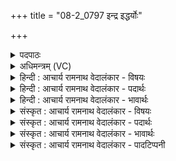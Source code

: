 +++
title = "08-2_0797 इन्द्र इद्धर्योः"

+++
<details><summary>पदपाठः</summary>

इ꣡न्द्रः꣢꣯। इत्। ह꣡र्योः꣢꣯। स꣡चा꣢꣯। सं꣡मि꣢꣯श्लः। सम्। मि꣣श्लः। आ꣢। व꣣चोयु꣡जा꣢। व꣣चः। यु꣡जा꣢꣯। इ꣡न्द्रः꣢꣯। व꣡ज्री꣢। हि꣣रण्य꣡यः꣢। ७९७।
</details>

<details><summary>अधिमन्त्रम् (VC)</summary>

- इन्द्रः
- मधुच्छन्दा वैश्वामित्रः
- गायत्री
- षड्जः
</details>

<details><summary>हिन्दी : आचार्य रामनाथ वेदालंकार - विषयः</summary>

द्वितीय ऋचा पूर्वार्चिक में ५९७ क्रमाङ्क पर परमात्मा के विषय में व्याख्यात हो चुकी है। यहाँ जीवात्मा का विषय कहते हैं।
</details>

<details><summary>हिन्दी : आचार्य रामनाथ वेदालंकार - पदार्थः</summary>

पदार्थान्वयभाषाः -  (इन्द्रः इत्)देह का अधिष्ठाता जीवात्मा ही(वचोयुजा)कहते ही जुड़ जानेवाले(हर्योः)ज्ञानेन्द्रिय और कर्मेन्द्रिय रूप घोड़ों का(सचा)एक साथ(आ सम्मिश्लः)ज्ञान और कर्मों में जोड़नेवाला है।(इन्द्रः)वह जीवात्मा(वज्री)वाणी रूप वज्र का धारण करनेवाला और(हिरण्ययः)प्राणमय,ज्योतिर्मय,तथा कीर्तिमय है ॥२॥
</details>

<details><summary>हिन्दी : आचार्य रामनाथ वेदालंकार - भावार्थः</summary>

भावार्थभाषाः -  जिस जीवात्मा की प्रेरणा से ज्ञानेन्द्रियाँ और कर्मेन्द्रियाँ अपने-अपने व्यापारों में नियुक्त होती हैं,जो जीवात्मा वाणीरूप वज्र से कुतार्किकों के कुतर्कों का खण्डन करता है,जो प्राणों का अधिष्ठाता,तेजस्वी और यशस्वी है,उसे उद्बोधन देकर सब लोग अपने अभीष्टों को सिद्ध करें ॥२॥
</details>

<details><summary>संस्कृत : आचार्य रामनाथ वेदालंकार - विषयः</summary>

द्वितीया ऋक् पूर्वार्चिके ५९७ क्रमाङ्के परमात्मविषये व्याख्याता। अत्र जीवात्मविषय उच्यते।
</details>

<details><summary>संस्कृत : आचार्य रामनाथ वेदालंकार - पदार्थः</summary>

पदार्थान्वयभाषाः -  (इन्द्रः इत्)देहाधिष्ठाता जीवात्मैव(वचोयुजा)वचोयुजोः वचनसमकालमेव युज्यमानयोः(हर्योः)ज्ञानेन्द्रियकर्मेन्द्रियरूपयोः अश्वयोः(सचा)सह,युगपत्(आ सम्मिश्लः)आ सम्मिश्रः,ज्ञानकर्मसु नियोक्ता विद्यते।(इन्द्रः)स जीवात्मा(वज्री)वाग्वज्रधरः।[वाग्घि वज्रः। ऐ० ब्रा० ४।१।] (हिरण्ययः)प्राणमयो ज्योतिर्मयो यशोमयो वा विद्यते।[प्राणो वै हिरण्यम्। श० ७।५।२।८। ज्योतिर्वै हिरण्यम्। तां० ब्रा० ६।६।१०,यशो वै हिरण्यम्। ऐ० ब्रा० ७।१८]॥२॥१
</details>

<details><summary>संस्कृत : आचार्य रामनाथ वेदालंकार - भावार्थः</summary>

भावार्थभाषाः -  यस्य जीवात्मनः प्रेरणया ज्ञानेन्द्रियाणि कर्मेन्द्रियाणि च स्वस्वव्यापारेषु नियुज्यन्ते,यो जीवात्मा वाग्वज्रेण कुतार्किकाणां कुतर्कान् खण्डयति,यः प्राणाधिष्ठाता तेजस्वी यशस्वी चास्ति तमुद्बोध्य सर्वे समीहितानि साध्नुवन्तु ॥२॥
</details>

<details><summary>संस्कृत : आचार्य रामनाथ वेदालंकार - पादटिप्पनी</summary>

टिप्पणी:   ३. ऋ० १।७।२, साम० ५९७, अथ० २०।३८।५, ४७।५, ७०।८। १. ऋग्भाष्ये दयानन्दर्षिर्मन्त्रमिमं वायुसूर्यपक्षे व्याचष्टे।
</details>
